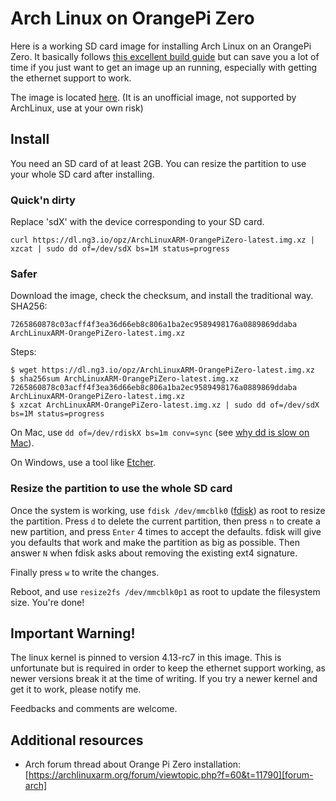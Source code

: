 # Arch Linux on OrangePi Zero

Here is a working SD card image for installing Arch Linux on an OrangePi Zero. It basically follows [this excellent build guide][build-guide] but can save you a lot of time if you just want to get an image up an running, especially with getting the ethernet support to work.

The image is located [here][image]. (It is an unofficial image, not supported by ArchLinux, use at your own risk)

[build-guide]: https://github.com/ubitux/archlinuxarm-orangepi_zero
[image]: https://dl.ng3.io/opz/ArchLinuxARM-OrangePiZero-latest.img.xz

## Install

You need an SD card of at least 2GB. You can resize the partition to use your whole SD card after installing.

### Quick'n dirty

Replace 'sdX' with the device corresponding to your SD card.

```
curl https://dl.ng3.io/opz/ArchLinuxARM-OrangePiZero-latest.img.xz | xzcat | sudo dd of=/dev/sdX bs=1M status=progress
```

### Safer

Download the image, check the checksum, and install the traditional way. SHA256:

```
7265860878c03acff4f3ea36d66eb8c806a1ba2ec9589498176a0889869ddaba  ArchLinuxARM-OrangePiZero-latest.img.xz
```

Steps:

```
$ wget https://dl.ng3.io/opz/ArchLinuxARM-OrangePiZero-latest.img.xz
$ sha256sum ArchLinuxARM-OrangePiZero-latest.img.xz
7265860878c03acff4f3ea36d66eb8c806a1ba2ec9589498176a0889869ddaba  ArchLinuxARM-OrangePiZero-latest.img.xz
$ xzcat ArchLinuxARM-OrangePiZero-latest.img.xz | sudo dd of=/dev/sdX bs=1M status=progress
```

On Mac, use `dd of=/dev/rdiskX bs=1m conv=sync` (see [why dd is slow on Mac][slow-dd-mac]).

On Windows, use a tool like [Etcher][etcher].

[slow-dd-mac]: http://daoyuan.li/solution-dd-too-slow-on-mac-os-x/
[etcher]: https://etcher.io/

### Resize the partition to use the whole SD card

Once the system is working, use `fdisk /dev/mmcblk0` ([fdisk][fdisk]) as root to resize the partition. Press `d` to delete the current partition, then press `n` to create a new partition, and press `Enter` 4 times to accept the defaults. fdisk will give you defaults that work and make the partition as big as possible. Then answer `N` when fdisk asks about removing the existing ext4 signature.

Finally press `w` to write the changes.

Reboot, and use `resize2fs /dev/mmcblk0p1` as root to update the filesystem size. You're done!

[fdisk]: https://wiki.archlinux.org/index.php/Fdisk

## Important Warning!

The linux kernel is pinned to version 4.13-rc7 in this image. This is unfortunate but is required in order to keep the ethernet support working, as newer versions break it at the time of writing. If you try a newer kernel and get it to work, please notify me.

Feedbacks and comments are welcome.

## Additional resources

- Arch forum thread about Orange Pi Zero installation: [https://archlinuxarm.org/forum/viewtopic.php?f=60&t=11790][forum-arch]

[forum-arch]: https://archlinuxarm.org/forum/viewtopic.php?f=60&t=11790
